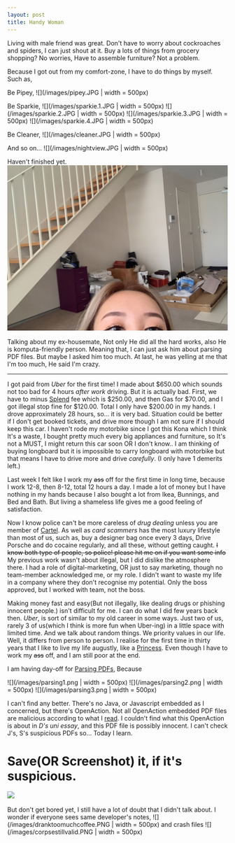 ```yaml
---
layout: post
title: Handy Woman
---
```


Living with male friend was great. Don't have to worry about cockroaches and spiders, I can just shout at it. Buy a lots of things from grocery shopping? No worries, Have to assemble furniture? Not a problem.

Because I got out from my comfort-zone, I have to do things by myself. Such as,

Be Pipey,
![](/images/pipey.JPG | width = 500px)

Be Sparkie,
![](/images/sparkie.1.JPG | width = 500px)
![](/images/sparkie.2.JPG | width = 500px)
![](/images/sparkie.3.JPG | width = 500px)
![](/images/sparkie.4.JPG | width = 500px)


Be Cleaner,
![](/images/cleaner.JPG | width = 500px)

And so on...
![](/images/nightview.JPG | width = 500px)

Haven't finished yet.
![](/images/stillnotclean.JPG)

Talking about my ex-housemate, Not only He did all the hard works, also He is komputa-friendly person. Meaning that, I can just ask him about parsing PDF files. But maybe I asked him too much. At last, he was yelling at me that I'm too much, He said I'm crazy.

---
I got paid from *Uber* for the first time! I made about $650.00 which sounds not too bad for 4 hours *after work* driving. But it is actually bad. First, we have to minus [Splend](splend.com.au) fee which is $250.00, and then Gas for $70.00, and I got illegal stop fine for $120.00. Total I only have $200.00 in my hands. I drove approximately 28 hours, so... it is very bad. Situation could be better if I don't get booked tickets, and drive more though I am not sure if I should keep this car. I haven't rode my motorbike since I got this Kona which I think It's a waste, I bought pretty much every big appliances and furniture, so It's not a MUST, I might return this car soon OR I don't know.. I am thinking of buying longboard but it is impossible to carry longboard with motorbike but that means I have to drive more and drive *carefully*. (I only have 1 demerits left.)

Last week I felt like I work my ~~ass~~ off for the first time in long time, because I work 12-8, then 8-12, total 12 hours a day. I made a lot of money but I have nothing in my hands because I also bought a lot from Ikea, Bunnings, and Bed and Bath. But living a shameless life gives me a good feeling of satisfaction.

Now I know police can't be more careless of *drug dealing* unless you are member of [Cartel](https://en.wikipedia.org/wiki/Sinaloa_Cartel). As well as *card scammers* has the most luxury lifestyle than most of us, such as, buy a designer bag once every 3 days, Drive Porsche and do cocaine regularly, and all these, without getting caught. ~~I know both type of people, so police! please hit me on if you want some info~~ My previous work wasn't about illegal, but I did dislike the atmosphere there. I had a role of digital-marketing, OR just to say marketing, though no team-member acknowledged me, or my role. I didn't want to waste my life in a company where they don't recognise my potential. Only the boss approved, but I worked with team, not the boss.

Making money fast and easy(But not illegally, like dealing drugs or phishing innocent people.) isn't difficult for me. I can do what I did few years back then. *Uber*, is sort of similar to my old career in some ways. Just two of us, rarely 3 of us(which I think is more fun when Uber-ing) in a little space with limited time. And we talk about random things. We priority values in our life. Well, it differs from person to person. I realise for the first time in thirty years that I like to live my life augustly, like a [Princess](https://shiori-fujino.github.io/How-It-Developed#princess). Even though I have to work my ~~ass~~ off, and I am still poor at the end.

I am having day-off for [Parsing PDFs](https://shiori-fujino.github.io/PDF#parse), Because

![](/images/parsing1.png | width = 500px)
![](/images/parsing2.png | width = 500px)
![](/images/parsing3.png | width = 500px)

I can't find any better.
There's no Java, or Javascript embedded as I concerned, but there's OpenAction. Not all OpenAction embedded PDF files are malicious according to what I [read](http://blog.didierstevens.com).
I couldn't find what this OpenAction is about in *D's uni essay*, and this PDF file is possibly innocent. I can't check J's, S's suspicious PDFs so... Today I learn.

<h1>Save(OR Screenshot) it, if it's suspicious.</h1>

![](https://i.kym-cdn.com/photos/images/original/001/482/572/593.png)

But don't get bored yet, I still have a lot of doubt that I didn't talk about. I wonder if everyone sees same developer's notes, ![](/images/dranktoomuchcoffee.PNG | width = 500px) and crash files ![](/images/corpsestillvalid.PNG | width = 500px)

